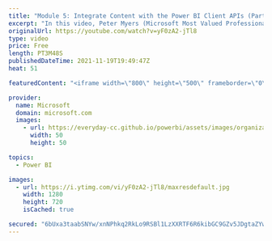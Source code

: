 ```yaml
---
title: "Module 5: Integrate Content with the Power BI Client APIs (Part 2 /2)| Power BI Developer in a Day"
excerpt: "In this video, Peter Myers (Microsoft Most Valued Professional, and course developer) demonstrates how to add client-side filtering and a context menu. It is video 14 of 21.  The Power BI Developer in a Day online course empowers you as an app developer with the technical knowledge required to embed"
originalUrl: https://youtube.com/watch?v=yF0zA2-jTl8
type: video
price: Free
length: PT3M48S
publishedDateTime: 2021-11-19T19:49:47Z
heat: 51

featuredContent: "<iframe width=\"800\" height=\"500\" frameborder=\"0\" src=\"https://www.youtube.com/embed/yF0zA2-jTl8\" allow=\"accelerometer; autoplay; encrypted-media; gyroscope; picture-in-picture\" allowfullscreen></iframe>"

provider:
  name: Microsoft
  domain: microsoft.com
  images:
    - url: https://everyday-cc.github.io/powerbi/assets/images/organizations/microsoft.com-50x50.jpg
      width: 50
      height: 50

topics:
  - Power BI

images:
  - url: https://i.ytimg.com/vi/yF0zA2-jTl8/maxresdefault.jpg
    width: 1280
    height: 720
    isCached: true

secured: "6bUxa3taabSNYw/xnNPhkq2RkLo9RSBl1LzXXRTF6R6kibGC9GZv5JDgtaZYwrnKYRLvZXeRWe+6jIynwKbi1pOKQy0dNfacVB78EXet1H+e33ul3krdVwT5dHQiLlOd2mdb3ljfJuEIpEOl4wHiBkHVlKyhYgp3srmcpZLgafZgwWBd6smvpHL+Vn8K7PXH6J0nOEZ2i2CWEWbRBSarJJcA3ypdjnei2eTD/OeibuS1U1p51Sl1F9Dmel3TbBi5j2oc/OQRkbSczej9qvZ8EY9+/p9g5c/YdFuk5ZnepRk4i86Tml2zR0xKrHp/IE7eoiFg2bwfTu8SDpFleRbpyEtZyWMjdYY+YqcDu7xF7Ri5XHPoQY68oRc88/tTHRewCMg/jZ0EOFkH/TvbWnRWiwEDzazDetq7xE+mjiQ0Ozk=;mqelhFqvYTPRN1Ji59J+DQ=="
---
```


